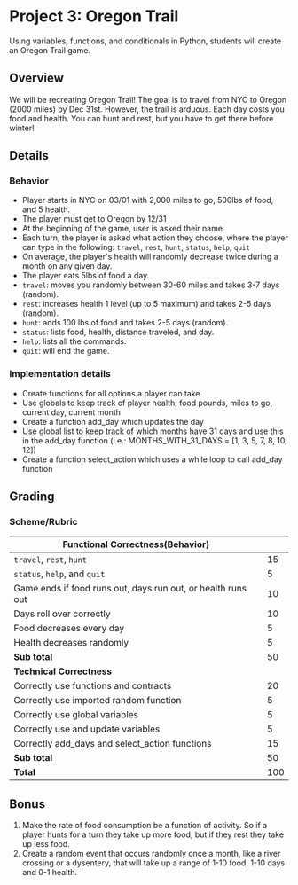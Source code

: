 # Project 3: Oregon Trail

Using variables, functions, and conditionals in Python, students will create an Oregon Trail game.

## Overview

We will be recreating Oregon Trail! The goal is to travel from NYC to Oregon (2000 miles) by Dec 31st. However, the trail is arduous. Each day costs you food and health. You can hunt and rest, but you have to get there before winter!

## Details

### Behavior

* Player starts in NYC on 03/01 with 2,000 miles to go, 500lbs of food, and 5 health.
* The player must get to Oregon by 12/31
* At the beginning of the game, user is asked their name.
* Each turn, the player is asked what action they choose, where the player can type in the following: `travel`, `rest`, `hunt`, `status`, `help`, `quit`
* On average, the player's health will randomly decrease twice during a month on any given day.
* The player eats 5lbs of food a day.
* `travel`: moves you randomly between 30-60 miles and takes 3-7 days (random).
* `rest`: increases health 1 level (up to 5 maximum) and takes 2-5 days (random).
* `hunt`: adds 100 lbs of food and takes 2-5 days (random).
* `status`: lists food, health, distance traveled, and day.
* `help`: lists all the commands.
* `quit`: will end the game.

### Implementation details

* Create functions for all options a player can take
* Use globals to keep track of player health, food pounds, miles to go, current day, current month
* Create a function add_day which updates the day
* Use global list to keep track of which months have 31 days and use this in the add_day function (i.e.: MONTHS_WITH_31_DAYS = [1, 3, 5, 7, 8, 10, 12])
* Create a function select_action which uses a while loop to call add_day function

## Grading

### Scheme/Rubric

| **Functional Correctness(Behavior)**                                |  |
| --------------------------------------------------------------- |-----|
| `travel`, `rest`, `hunt`                                        | 15  |
| `status`, `help`, and `quit`                                    | 5  |
| Game ends if food runs out, days run out, or health runs out    | 10  |
| Days roll over correctly                                    | 10  |
| Food decreases every day                                        | 5  |
| Health decreases randomly                              | 5   |
| **Sub total**                                                   | 50  |
| **Technical Correctness**                                    |     |
| Correctly use functions and contracts                           | 20  |
| Correctly use imported random function                          | 5  |
| Correctly use global variables                                  | 5  |
| Correctly use and update variables                              | 5  |
| Correctly add_days and select_action functions                  | 15  |
| **Sub total**                                                   | 50  |
| **Total**                                                       | 100 |

## Bonus

1. Make the rate of food consumption be a function of activity. So if a player hunts for a turn they take up more food, but if they rest they take up less food.
2. Create a random event that occurs randomly once a month, like a river crossing or a dysentery, that will take up a range of 1-10 food, 1-10 days and 0-1 health.
